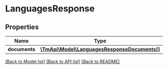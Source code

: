 # LanguagesResponse

## Properties
Name | Type | Description | Notes
------------ | ------------- | ------------- | -------------
**documents** | [**\TmApi\Model\LanguagesResponseDocuments[]**](LanguagesResponseDocuments.md) |  | [optional] 

[[Back to Model list]](../README.md#documentation-for-models) [[Back to API list]](../README.md#documentation-for-api-endpoints) [[Back to README]](../README.md)


